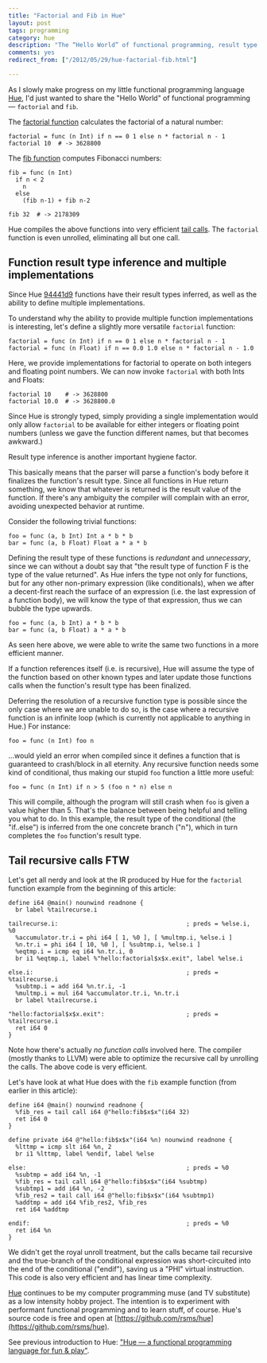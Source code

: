 ```yaml
---
title: "Factorial and Fib in Hue"
layout: post
tags: programming
category: hue
description: "The “Hello World” of functional programming, result type inference, and multiple implementations in Hue"
comments: yes
redirect_from: ["/2012/05/29/hue-factorial-fib.html"]

---
```


As I slowly make progress on my little functional programming language [Hue](https://github.com/rsms/hue), I'd just wanted to share the "Hello World" of functional programming — `factorial` and `fib`.

The [factorial function](http://en.wikipedia.org/wiki/Recursion_%28computer_science%29#Factorial) calculates the factorial of a natural number:

    factorial = func (n Int) if n == 0 1 else n * factorial n - 1
    factorial 10  # -> 3628800

The [fib function](http://en.wikipedia.org/wiki/Recursion_%28computer_science%29#Fibonacci) computes Fibonacci numbers:

    fib = func (n Int)
      if n < 2
        n
      else
        (fib n-1) + fib n-2

    fib 32  # -> 2178309

Hue compiles the above functions into very efficient [tail calls](http://en.wikipedia.org/wiki/Tail_call). The `factorial` function is even unrolled, eliminating all but one call.

## Function result type inference and multiple implementations

Since Hue [94441d9](https://github.com/rsms/hue/tree/94441d9b31157d712c078faa63c741d78ca3fba2/) functions have their result types inferred, as well as the ability to define multiple implementations.

To understand why the ability to provide multiple function implementations is interesting, let's define a slightly more versatile `factorial` function:

    factorial = func (n Int) if n == 0 1 else n * factorial n - 1
    factorial = func (n Float) if n == 0.0 1.0 else n * factorial n - 1.0

Here, we provide implementations for factorial to operate on both integers and floating point numbers. We can now invoke `factorial` with both Ints and Floats:

    factorial 10    # -> 3628800
    factorial 10.0  # -> 3628800.0

Since Hue is strongly typed, simply providing a single implementation would only allow `factorial` to be available for either integers or floating point numbers (unless we gave the function different names, but that becomes awkward.)

Result type inference is another important hygiene factor.

This basically means that the parser will parse a function's body before it finalizes the function's result type. Since all functions in Hue return something, we know that whatever is returned is the result value of the function. If there's any ambiguity the compiler will complain with an error, avoiding unexpected behavior at runtime.

Consider the following trivial functions:

    foo = func (a, b Int) Int a * b * b
    bar = func (a, b Float) Float a * a * b

Defining the result type of these functions is _redundant_ and _unnecessary_, since we can without a doubt say that "the result type of function F is the type of the value returned". As Hue infers the type not only for functions, but for any other non-primary expression (like conditionals), when we after a decent-first reach the surface of an expression (i.e. the last expression of a function body), we will know the type of that expression, thus we can bubble the type upwards.

    foo = func (a, b Int) a * b * b
    bar = func (a, b Float) a * a * b

As seen here above, we were able to write the same two functions in a more efficient manner.

If a function references itself (i.e. is recursive), Hue will assume the type of the function based on other known types and later update those functions calls when the function's result type has been finalized.

Deferring the resolution of a recursive function type is possible since the only case where we are unable to do so, is the case where a recursive function is an infinite loop (which is currently not applicable to anything in Hue.) For instance:

    foo = func (n Int) foo n

...would yield an error when compiled since it defines a function that is guaranteed to crash/block in all eternity. Any recursive function needs some kind of conditional, thus making our stupid `foo` function a little more useful:

    foo = func (n Int) if n > 5 (foo n * n) else n

This will compile, although the program will still crash when `foo` is given a value higher than 5. That's the balance between being helpful and telling you what to do. In this example, the result type of the conditional (the "if..else") is inferred from the one concrete branch ("n"), which in turn completes the `foo` function's result type.

## Tail recursive calls FTW

Let's get all nerdy and look at the IR produced by Hue for the `factorial` function example from the beginning of this article:

    define i64 @main() nounwind readnone {
      br label %tailrecurse.i

    tailrecurse.i:                                    ; preds = %else.i, %0
      %accumulator.tr.i = phi i64 [ 1, %0 ], [ %multmp.i, %else.i ]
      %n.tr.i = phi i64 [ 10, %0 ], [ %subtmp.i, %else.i ]
      %eqtmp.i = icmp eq i64 %n.tr.i, 0
      br i1 %eqtmp.i, label %"hello:factorial$x$x.exit", label %else.i

    else.i:                                           ; preds = %tailrecurse.i
      %subtmp.i = add i64 %n.tr.i, -1
      %multmp.i = mul i64 %accumulator.tr.i, %n.tr.i
      br label %tailrecurse.i

    "hello:factorial$x$x.exit":                       ; preds = %tailrecurse.i
      ret i64 0
    }

Note how there's actually _no function calls_ involved here. The compiler (mostly thanks to LLVM) were able to optimize the recursive call by unrolling the calls. The above code is very efficient.

Let's have look at what Hue does with the `fib` example function (from earlier in this article):

    define i64 @main() nounwind readnone {
      %fib_res = tail call i64 @"hello:fib$x$x"(i64 32)
      ret i64 0
    }

    define private i64 @"hello:fib$x$x"(i64 %n) nounwind readnone {
      %lttmp = icmp slt i64 %n, 2
      br i1 %lttmp, label %endif, label %else

    else:                                             ; preds = %0
      %subtmp = add i64 %n, -1
      %fib_res = tail call i64 @"hello:fib$x$x"(i64 %subtmp)
      %subtmp1 = add i64 %n, -2
      %fib_res2 = tail call i64 @"hello:fib$x$x"(i64 %subtmp1)
      %addtmp = add i64 %fib_res2, %fib_res
      ret i64 %addtmp

    endif:                                            ; preds = %0
      ret i64 %n
    }

We didn't get the royal unroll treatment, but the calls became tail recursive and the true-branch of the conditional expression was short-circuited into the end of the conditional ("endif"), saving us a "PHI" virtual instruction. This code is also very efficient and has linear time complexity.

[Hue](https://github.com/rsms/hue) continues to be my computer programming muse (and TV substitute) as a low intensity hobby project. The intention is to experiment with performant functional programming and to learn stuff, of course. Hue's source code is free and open at [https://github.com/rsms/hue](https://github.com/rsms/hue).

See previous introduction to Hue: ["Hue — a functional programming language for fun & play"](http://rsms.me/2012/05/14/hue.html).